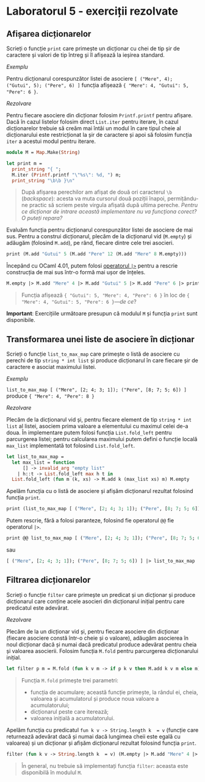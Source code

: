 # Laboratorul 5 - exerciții rezolvate

## Afișarea dicționarelor

Scrieți o funcție `print` care primește un dicționar cu chei de tip șir de caractere și valori de tip întreg și îl afișează la ieșirea standard.

*Exemplu*

Pentru dicționarul corespunzător listei de asociere `[ ("Mere", 4); ("Gutui", 5); ("Pere", 6) ]` funcția afișează `{ "Mere": 4, "Gutui": 5, "Pere": 6 }`.

*Rezolvare*

Pentru fiecare asociere din dicționar folosim `Printf.printf` pentru afișare. Dacă în cazul listelor folosim direct `List.iter` pentru iterare, în cazul dicționarelor trebuie să creăm mai întâi un modul în care tipul cheie al dicționarului este restricționat la șir de caractere și apoi să folosim funcția `iter` a acestui modul pentru iterare.

```ocaml
module M = Map.Make(String)

let print m =
  print_string "{ ";
  M.iter (Printf.printf "\"%s\": %d, ") m;
  print_string "\b\b }\n"
```

> După afișarea perechilor am afișat de două ori caracterul `\b` (*backspace*): acesta va muta cursorul două poziții înapoi, permițându-ne practic să scriem peste virgula afișată după ultima pereche. *Pentru ce dicționar de intrare această implementare nu va funcționa corect? O puteți repara?*

Evaluăm funcția pentru dicționarul corespunzător listei de asociere de mai sus. Pentru a construi dicționarul, plecăm de la dicționarul vid (`M.empty`) și adăugăm (folosind `M.add`), pe rând, fiecare dintre cele trei asocieri.

```ocaml
print (M.add "Gutui" 5 (M.add "Pere" 12 (M.add "Mere" 8 M.empty)))
```

Începând cu OCaml 4.01, putem folosi [operatorul `|>`](http://blog.shaynefletcher.org/2013/12/pipelining-with-operator-in-ocaml.html) pentru a rescrie construcția de mai sus într-o formă mai ușor de înțeles.

```ocaml
M.empty |> M.add "Mere" 4 |> M.add "Gutui" 5 |> M.add "Pere" 6 |> print
```

> Funcția afișează `{ "Gutui": 5, "Mere": 4, "Pere": 6 }` în loc de `{ "Mere": 4, "Gutui": 5, "Pere": 6 }`—*de ce*?

**Important**: Exercițiile următoare presupun că modulul `M` și funcția `print` sunt disponibile.

## Transformarea unei liste de asociere în dicționar

Scrieți o funcție `list_to_max_map` care primește o listă de asociere cu perechi de tip `string * int list` și produce dicționarul în care fiecare șir de caractere e asociat maximului listei.

*Exemplu*

`list_to_max_map [ ("Mere", [2; 4; 3; 1]); ("Pere", [8; 7; 5; 6]) ]` produce `{ "Mere": 4, "Pere": 8 }`

*Rezolvare*

Plecăm de la dicționarul vid și, pentru fiecare element de tip `string * int list` al listei, asociem prima valoare a elementului cu maximul celei de-a doua. În implementare putem folosi funcția `List.fold_left` pentru parcurgerea listei; pentru calcularea maximului putem defini o funcție locală `max_list` implementată tot folosind `List.fold_left`.

```ocaml
let list_to_max_map =
  let max_list = function
      [] -> invalid_arg "empty list"
    | h::t -> List.fold_left max h t in
  List.fold_left (fun m (k, xs) -> M.add k (max_list xs) m) M.empty
```

Apelăm funcția cu o listă de asociere și afișăm dicționarul rezultat folosind funcția `print`.

```ocaml
print (list_to_max_map [ ("Mere", [2; 4; 3; 1]); ("Pere", [8; 7; 5; 6]) ])
```

Putem rescrie, fără a folosi paranteze, folosind fie operatorul `@@` fie operatorul `|>`.

```ocaml
print @@ list_to_max_map [ ("Mere", [2; 4; 3; 1]); ("Pere", [8; 7; 5; 6]) ]
```

sau

```ocaml
[ ("Mere", [2; 4; 3; 1]); ("Pere", [8; 7; 5; 6]) ] |> list_to_max_map |> print
```

## Filtrarea dicționarelor

Scrieți o funcție `filter` care primește un predicat și un dicționar și produce dicționarul care conține acele asocieri din dicționarul inițial pentru care predicatul este adevărat.

*Rezolvare*

Plecăm de la un dicționar vid și, pentru fiecare asociere din dicționar (fiecare asociere constă într-o cheie și o valoare), adăugăm asocierea în noul dicționar dacă și numai dacă predicatul produce adevărat pentru cheia și valoarea asocierii. Folosim funcția `M.fold` pentru parcurgerea dicționarului inițial.

```ocaml
let filter p m = M.fold (fun k v m -> if p k v then M.add k v m else m) m M.empty
```

> Funcția `M.fold` primește trei parametri:
> - funcția de acumulare; această funcție primește, la rândul ei, cheia, valoarea și acumulatorul și produce noua valoare a acumulatorului;
> - dicționarul peste care iterează;
> - valoarea inițială a acumulatorului.

Apelăm funcția cu predicatul `fun k v -> String.length k  = v` (funcție care returnează adevărat dacă și numai dacă lungimea cheii este egală cu valoarea) și un dicționar și afișăm dicționarul rezultat folosind funcția `print`.

```ocaml
filter (fun k v -> String.length k  = v) (M.empty |> M.add "Mere" 4 |> M.add "Gutui" 5 |> M.add "Pere" 6) |> print
```

> În general, nu trebuie să implementați funcția `filter`: aceasta este disponibilă în modulul `M`. 
